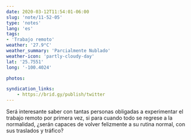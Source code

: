 ```yaml
---
date: 2020-03-12T11:54:01-06:00
slug: 'note/11-52-05'
type: 'notes'
lang: 'es'
tags:
- 'Trabajo remoto'
weather: '27.9°C'
weather_summary: 'Parcialmente Nublado'
weather-icon: 'partly-cloudy-day'
lat: '25.7551'
long: '-100.4024'

photos:

syndication_links:
    - https://brid.gy/publish/twitter
---
```

Será interesante saber con tantas personas obligadas a experimentar el trabajo remoto por primera vez, si para cuando todo se regrese a la normalidad, ¿serán capaces de volver felizmente a su rutina normal, con sus traslados y tráfico?

